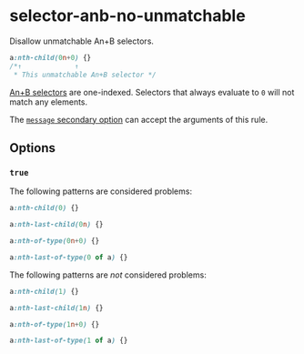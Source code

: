 # selector-anb-no-unmatchable

Disallow unmatchable An+B selectors.

<!-- prettier-ignore -->
```css
a:nth-child(0n+0) {}
/*↑             ↑
 * This unmatchable An+B selector */
```

[An+B selectors](https://www.w3.org/TR/css-syntax-3/#anb-microsyntax) are one-indexed. Selectors that always evaluate to `0` will not match any elements.

The [`message` secondary option](https://github.com/stylelint/stylelint/tree/15.10.3/docs/user-guide/configure.md#message) can accept the arguments of this rule.

## Options

### `true`

The following patterns are considered problems:

<!-- prettier-ignore -->
```css
a:nth-child(0) {}
```

<!-- prettier-ignore -->
```css
a:nth-last-child(0n) {}
```

<!-- prettier-ignore -->
```css
a:nth-of-type(0n+0) {}
```

<!-- prettier-ignore -->
```css
a:nth-last-of-type(0 of a) {}
```

The following patterns are _not_ considered problems:

<!-- prettier-ignore -->
```css
a:nth-child(1) {}
```

<!-- prettier-ignore -->
```css
a:nth-last-child(1n) {}
```

<!-- prettier-ignore -->
```css
a:nth-of-type(1n+0) {}
```

<!-- prettier-ignore -->
```css
a:nth-last-of-type(1 of a) {}
```

